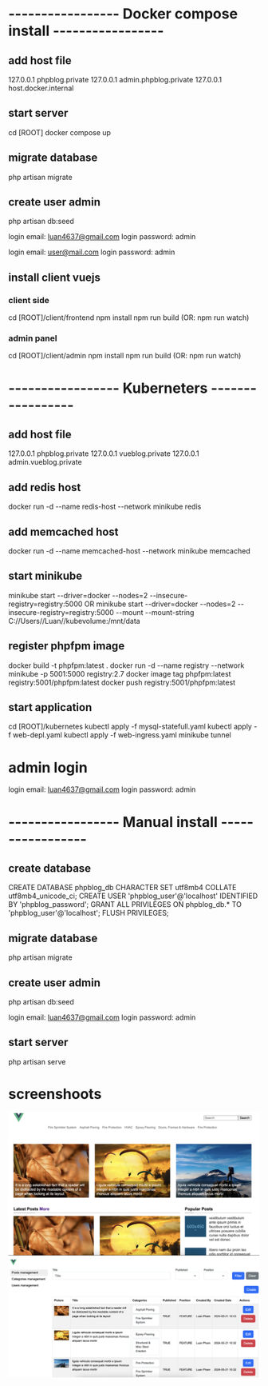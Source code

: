# ----------------- Docker compose install -----------------
## add host file
127.0.0.1 phpblog.private
127.0.0.1 admin.phpblog.private
127.0.0.1 host.docker.internal

## start server
cd [ROOT]
docker compose up

## migrate database
php artisan migrate

## create user admin
php artisan db:seed

login email: luan4637@gmail.com
login password: admin

login email: user@mail.com
login password: admin

## install client vuejs
### client side
cd [ROOT]/client/frontend
npm install
npm run build (OR: npm run watch)
### admin panel
cd [ROOT]/client/admin
npm install
npm run build (OR: npm run watch)

# ----------------- Kuberneters -----------------
## add host file
127.0.0.1 phpblog.private
127.0.0.1 vueblog.private
127.0.0.1 admin.vueblog.private

## add redis host
docker run -d --name redis-host --network minikube redis

## add memcached host
docker run -d --name memcached-host --network minikube memcached

## start minikube
minikube start --driver=docker --nodes=2 --insecure-registry=registry:5000
OR
minikube start --driver=docker --nodes=2 --insecure-registry=registry:5000 --mount --mount-string C://Users//Luan//kubevolume:/mnt/data

## register phpfpm image
docker build -t phpfpm:latest .
docker run -d --name registry --network minikube -p 5001:5000 registry:2.7
docker image tag phpfpm:latest registry:5001/phpfpm:latest
docker push registry:5001/phpfpm:latest

## start application
cd [ROOT]/kubernetes
kubectl apply -f mysql-statefull.yaml
kubectl apply -f web-depl.yaml
kubectl apply -f web-ingress.yaml
minikube tunnel

# admin login
login email: luan4637@gmail.com
login password: admin

# ----------------- Manual install -----------------
## create database
CREATE DATABASE phpblog_db CHARACTER SET utf8mb4 COLLATE utf8mb4_unicode_ci;
CREATE USER 'phpblog_user'@'localhost' IDENTIFIED BY 'phpblog_password';
GRANT ALL PRIVILEGES ON phpblog_db.* TO 'phpblog_user'@'localhost';
FLUSH PRIVILEGES;

## migrate database
php artisan migrate

## create user admin
php artisan db:seed

login email: luan4637@gmail.com
login password: admin

## start server
php artisan serve


# screenshoots
![screenshot](client.png)
![screenshot](clientAdmin.png)